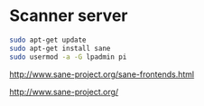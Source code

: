 # Scanner server

```bash
sudo apt-get update
sudo apt-get install sane
sudo usermod -a -G lpadmin pi
```

http://www.sane-project.org/sane-frontends.html

http://www.sane-project.org/